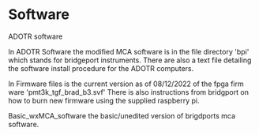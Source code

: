 # Software
ADOTR software 

In ADOTR Software the modified MCA software is in the file directory 'bpi' which stands for bridgeport instruments. There are also a text file detailing the software install procedure for the ADOTR computers. 

In Firmware files is the current version as of 08/12/2022 of the fpga firm ware 'pmt3k_tgf_brad_b3.svf'
There is also instructions from bridgport on how to burn new firmware using the supplied raspberry pi.

Basic_wxMCA_software the basic/unedited version of brigdports mca software.  
